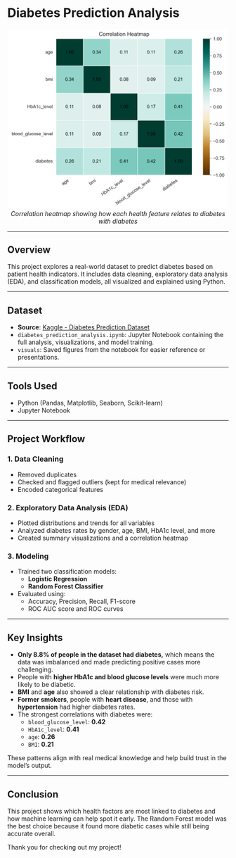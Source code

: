 # Diabetes Prediction Analysis

<p align="center">
  <img src="visuals/correlation_heatmap.png" width="500"/>
  <br>
  <em>Correlation heatmap showing how each health feature relates to diabetes with diabetes</em>
</p>

---

## Overview

This project explores a real-world dataset to predict diabetes based on patient health indicators. It includes data cleaning, exploratory data analysis (EDA), and classification models, all visualized and explained using Python.

---

## Dataset

- **Source**: [Kaggle - Diabetes Prediction Dataset](https://www.kaggle.com/datasets/iammustafatz/diabetes-prediction-dataset)
- `diabetes_prediction_analysis.ipynb`: Jupyter Notebook containing the full analysis, visualizations, and model training.
- `visuals`: Saved figures from the notebook for easier reference or presentations.

---

## Tools Used

- Python (Pandas, Matplotlib, Seaborn, Scikit-learn)
- Jupyter Notebook

---

## Project Workflow

### 1. **Data Cleaning**
- Removed duplicates
- Checked and flagged outliers (kept for medical relevance)
- Encoded categorical features

### 2. **Exploratory Data Analysis (EDA)**
- Plotted distributions and trends for all variables
- Analyzed diabetes rates by gender, age, BMI, HbA1c level, and more
- Created summary visualizations and a correlation heatmap

### 3. **Modeling**
- Trained two classification models:
  - **Logistic Regression**
  - **Random Forest Classifier**
- Evaluated using:
  - Accuracy, Precision, Recall, F1-score
  - ROC AUC score and ROC curves

---

## Key Insights

- **Only 8.8% of people in the dataset had diabetes,** which means the data was imbalanced and made predicting positive cases more challenging.
- People with **higher HbA1c and blood glucose levels** were much more likely to be diabetic.
- **BMI** and **age** also showed a clear relationship with diabetes risk.
- **Former smokers**, people with **heart disease**, and those with **hypertension** had higher diabetes rates.
- The strongest correlations with diabetes were:
  - `blood_glucose_level`: **0.42**
  - `HbA1c_level`: **0.41**
  - `age`: **0.26**
  - `BMI`: **0.21**

These patterns align with real medical knowledge and help build trust in the model’s output.

---

## Conclusion

This project shows which health factors are most linked to diabetes and how machine learning can help spot it early. The Random Forest model was the best choice because it found more diabetic cases while still being accurate overall.

Thank you for checking out my project!
